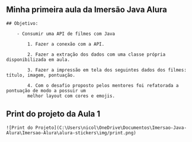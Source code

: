 ## Minha primeira aula da Imersão Java Alura

    ## Objetivo:

        - Consumir uma API de filmes com Java

            1. Fazer a conexão com a API.

            2. Fazer a extração dos dados com uma classe própria disponibilizada em aula.

            3. Fazer a impressão em tela dos seguintes dados dos filmes: título, imagem, pontuação.

            4. Com o desafio proposto pelos mentores foi refatorada a pontuação de modo a possuir um
            melhor layout com cores e emojis.

## Print do projeto da Aula 1

    ![Print do Projeto](C:\Users\nicol\OneDrive\Documentos\Imersao-Java-Alura\Imersao-Alura\alura-stickers\img/print.png)
